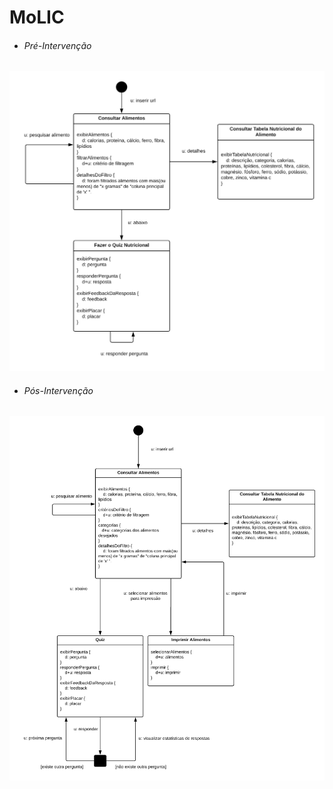 # MoLIC

- ###### Pré-Intervenção
![Pré-Intervenção - MoLIC](pre-intervencao.png)

- ###### Pós-Intervenção
![Pós-Intervenção - MoLIC](pos-intervencao.png)